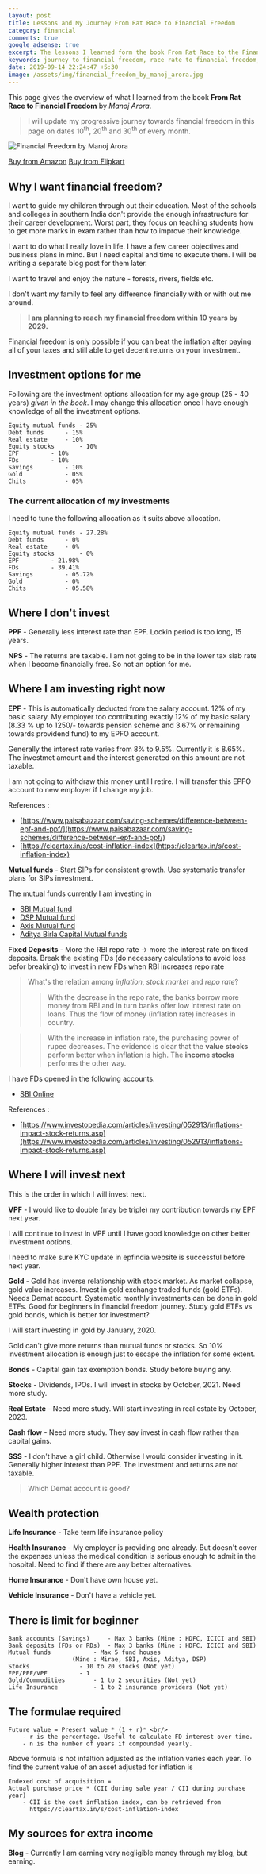 ```yaml
---
layout: post
title: Lessons and My Journey From Rat Race to Financial Freedom
category: financial
comments: true
google_adsense: true
excerpt: The lessons I learned form the book From Rat Race to the Financial Freedom by Manoj Arora and my journey after that to reach financial freedom
keywords: journey to financial freedom, race rate to financial freedom, financial freedom book, how to achieve financial freedom, financial freedom India
date: 2019-09-14 22:24:47 +5:30
image: /assets/img/financial_freedom_by_manoj_arora.jpg
---
```

This page gives the overview of what I learned from the book **From Rat Race to Financial Freedom** by *Manoj Arora*.

> I will update my progressive journey towards financial freedom in this page on dates 10<sup>th</sup>, 20<sup>th</sup> and 30<sup>th</sup> of every month.

![Financial Freedom by Manoj Arora](/assets/img/financial_freedom_by_manoj_arora.jpg )

<a class="buy_from_amazon" target="_blank" href="https://amzn.to/2PwNaMA">Buy from Amazon</a>
<a class="buy_from_flipkart" href="https://www.flipkart.com/rat-race-financial-freedom/p/itmdj747qaxjr36u?affid=nayabbash">Buy from Flipkart</a>

## Why I want financial freedom?
I want to guide my children through out their education. Most of the schools and colleges in southern India don't provide the enough infrastructure for their career development. Worst part, they focus on teaching students how to get more marks in exam rather than how to improve their knowledge.

I want to do what I really love in life. I have a few career objectives and business plans in mind. But I need capital and time to execute them. I will be writing a separate blog post for them later.

I want to travel and enjoy the nature - forests, rivers, fields etc.

I don't want my family to feel any difference financially with or with out me around.

> **I am planning to reach my financial freedom within 10 years by 2029.**

Financial freedom is only possible if you can beat the inflation after paying all of your taxes and still able to get decent returns on your investment.

## Investment options for me

Following are the investment options allocation for my age group (25 - 40 years) *given in the book*. I may change this allocation once I have enough knowledge of all the investment options.
```
Equity mutual funds	- 25%
Debt funds		- 15%
Real estate		- 10%
Equity stocks		- 10%
EPF			- 10%
FDs			- 10%
Savings			- 10%
Gold			- 05%
Chits			- 05%
```

### The current allocation of my investments
I need to tune the following allocation as it suits above allocation.
```
Equity mutual funds	- 27.28%
Debt funds		- 0%
Real estate		- 0%
Equity stocks		- 0%
EPF			- 21.98%
FDs			- 39.41%
Savings			- 05.72%
Gold			- 0%
Chits			- 05.58%
```

## Where I don't invest

**PPF** - Generally less interest rate than EPF. Lockin period is too long, 15 years.

**NPS** - The returns are taxable. I am not going to be in the lower tax slab rate when I become financially free. So not an option for me.

## Where I am investing right now
**EPF** - This is automatically deducted from the salary account. 12% of my basic salary. My employer too contributing exactly 12% of my basic salary (8.33 % up to 1250/- towards pension scheme and 3.67% or remaining towards providend fund) to my EPFO account.

Generally the interest rate varies from 8% to 9.5%. Currently it is 8.65%. The investmet amount and the interest generated on this amount are not taxable.

I am not going to withdraw this money until I retire. I will transfer this EPFO account to new employer if I change my job.

References :
  * [https://www.paisabazaar.com/saving-schemes/difference-between-epf-and-ppf/](https://www.paisabazaar.com/saving-schemes/difference-between-epf-and-ppf/)
  * [https://cleartax.in/s/cost-inflation-index](https://cleartax.in/s/cost-inflation-index)

**Mutual funds** - Start SIPs for consistent growth. Use systematic transfer plans for SIPs investment.

The mutual funds currently I am investing in
* [SBI Mutual fund](https://www.sbimf.com/en-us)
* [DSP Mutual fund](https://www.dspim.com)
* [Axis Mutual fund](https://www.axismf.com)
* [Aditya Birla Capital Mutual funds](https://mutualfund.adityabirlacapital.com/)

**Fixed Deposits** - More the RBI repo rate -> more the interest rate on fixed deposits. Break the existing FDs (do necessary calculations to avoid loss befor breaking) to invest in new FDs when RBI increases repo rate

> What's the relation among *inflation*, *stock market* and *repo rate*? <br/>
>> With the decrease in the repo rate, the banks borrow more money from RBI and in turn banks offer low interest rate on loans. Thus the flow of money (inflation rate) increases in country. <br/>

>> With the increase in inflation rate, the purchasing power of rupee decreases. The evidence is clear that the **value stocks** perform better when inflation is high. The **income stocks** performs the other way.

I have FDs opened in the following accounts.
* [SBI Online](https://retail.onlinesbi.com/retail/login.htm)

References :
* [https://www.investopedia.com/articles/investing/052913/inflations-impact-stock-returns.asp](https://www.investopedia.com/articles/investing/052913/inflations-impact-stock-returns.asp)

## Where I will invest next
This is the order in which I will invest next.

**VPF** - I would like to double (may be triple) my contribution towards my EPF next year.

I will continue to invest in VPF until I have good knowledge on other better investment options.

I need to make sure KYC update in epfindia website is successful before next year.

**Gold** - Gold has inverse relationship with stock market. As market collapse, gold value increases. Invest in gold exchange traded funds (gold ETFs). Needs Demat account. Systematic monthly investments can be done in gold ETFs. Good for beginners in financial freedom journey. Study gold ETFs vs gold bonds, which is better for investment?

I will start investing in gold by January, 2020.

Gold can't give more returns than mutual funds or stocks. So 10% investment allocation is enough just to escape the inflation for some extent.

**Bonds** - Capital gain tax exemption bonds. Study before buying any.

**Stocks** - Dividends, IPOs. I will invest in stocks by October, 2021. Need more study.

**Real Estate** - Need more study. Will start investing in real estate by October, 2023.

**Cash flow** - Need more study. They say invest in cash flow rather than capital gains.

**SSS** - I don't have a girl child. Otherwise I would consider investing in it. Generally higher interest than PPF. The investment and returns are not taxable.


> Which Demat account is good?

## Wealth protection

**Life Insurance** - Take term life insurance policy

**Health Insurance** - My employer is providing one already. But doesn't cover the expenses unless the medical condition is serious enough to admit in the hospital. Need to find if there are any better alternatives.

**Home Insurance** - Don't have own house yet.

**Vehicle Insurance** - Don't have a vehicle yet.

## There is limit for beginner
```
Bank accounts (Savings)		- Max 3 banks (Mine : HDFC, ICICI and SBI)
Bank deposits (FDs or RDs)	- Max 3 banks (Mine : HDFC, ICICI and SBI)
Mutual funds			- Max 5 fund houses
				  (Mine : Mirae, SBI, Axis, Aditya, DSP)
Stocks				- 10 to 20 stocks (Not yet)
EPF/PPF/VPF			- 1
Gold/Commodities		- 1 to 2 securities (Not yet)
Life Insurance			- 1 to 2 insurance providers (Not yet)
```
## The formulae required
```
Future value = Present value * (1 + r)ⁿ <br/>
	- r is the percentage. Useful to calculate FD interest over time.
	- n is the number of years if compounded yearly.
```
Above formula is not infaltion adjusted as the inflation varies each year. To find the current value of an asset adjusted for inflation is
```
Indexed cost of acquisition =
Actual purchase price * (CII during sale year / CII during purchase year)
	- CII is the cost inflation index, can be retrieved from
	  https://cleartax.in/s/cost-inflation-index
```
## My sources for extra income

**Blog** - Currently I am earning very negligible money through my blog, but earning.
